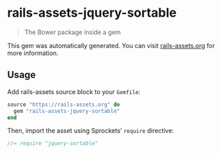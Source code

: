 # rails-assets-jquery-sortable

> The Bower package inside a gem

This gem was automatically generated. You can visit [rails-assets.org](https://rails-assets.org) for more information.

## Usage

Add rails-assets source block to your `Gemfile`:

```ruby
source "https://rails-assets.org" do
  gem "rails-assets-jquery-sortable"
end

```

Then, import the asset using Sprockets’ `require` directive:

```js
//= require "jquery-sortable"
```
